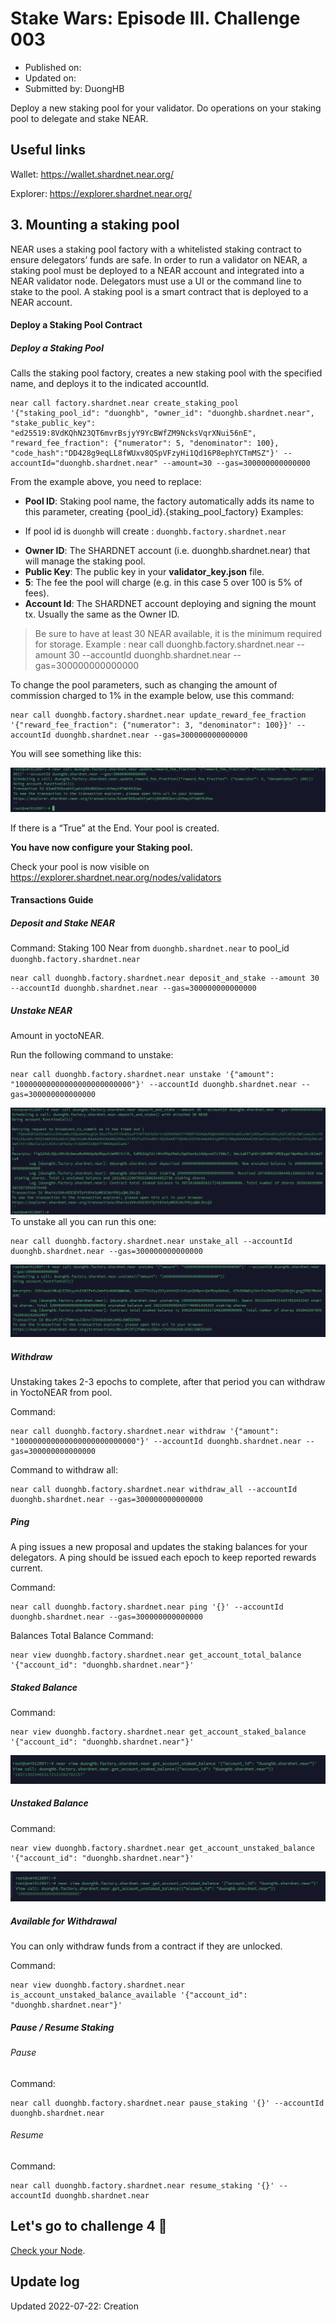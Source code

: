 # Stake Wars: Episode III. Challenge 003
* Published on: 
* Updated on: 
* Submitted by: DuongHB

Deploy a new staking pool for your validator. Do operations on your staking pool to delegate and stake NEAR.


## Useful links

Wallet: https://wallet.shardnet.near.org/

Explorer: https://explorer.shardnet.near.org/ 



## 3. Mounting a staking pool

NEAR uses a staking pool factory with a whitelisted staking contract to ensure delegators’ funds are safe. In order to run a validator on NEAR, a staking pool must be deployed to a NEAR account and integrated into a NEAR validator node. Delegators must use a UI or the command line to stake to the pool. A staking pool is a smart contract that is deployed to a NEAR account.

#### Deploy a Staking Pool Contract
##### Deploy a Staking Pool
Calls the staking pool factory, creates a new staking pool with the specified name, and deploys it to the indicated accountId.

```
near call factory.shardnet.near create_staking_pool '{"staking_pool_id": "duonghb", "owner_id": "duonghb.shardnet.near", "stake_public_key": "ed25519:8VdKQhN23QT6mvrBsjyY9YcBWfZM9NcksVqrXNui56nE", "reward_fee_fraction": {"numerator": 5, "denominator": 100}, "code_hash":"DD428g9eqLL8fWUxv8QSpVFzyHi1Qd16P8ephYCTmMSZ"}' --accountId="duonghb.shardnet.near" --amount=30 --gas=300000000000000
```

From the example above, you need to replace:

* **Pool ID**: Staking pool name, the factory automatically adds its name to this parameter, creating {pool_id}.{staking_pool_factory}
Examples:   

- If pool id is `duonghb` will create : `duonghb.factory.shardnet.near`

* **Owner ID**: The SHARDNET account (i.e. duonghb.shardnet.near) that will manage the staking pool.
* **Public Key**: The public key in your **validator_key.json** file.
* **5**: The fee the pool will charge (e.g. in this case 5 over 100 is 5% of fees).
* **Account Id**: The SHARDNET account deploying and signing the mount tx.  Usually the same as the Owner ID.

> Be sure to have at least 30 NEAR available, it is the minimum required for storage.
Example : near call duonghb.factory.shardnet.near --amount 30 --accountId duonghb.shardnet.near --gas=300000000000000


To change the pool parameters, such as changing the amount of commission charged to 1% in the example below, use this command:
```
near call duonghb.factory.shardnet.near update_reward_fee_fraction '{"reward_fee_fraction": {"numerator": 3, "denominator": 100}}' --accountId duonghb.shardnet.near --gas=300000000000000
```


You will see something like this:

![img](../images/pool.png)

If there is a “True” at the End. Your pool is created.

**You have now configure your Staking pool.**

Check your pool is now visible on https://explorer.shardnet.near.org/nodes/validators


#### Transactions Guide
##### Deposit and Stake NEAR

Command: Staking 100 Near from `duonghb.shardnet.near` to pool_id `duonghb.factory.shardnet.near`
```
near call duonghb.factory.shardnet.near deposit_and_stake --amount 30 --accountId duonghb.shardnet.near --gas=300000000000000
```
##### Unstake NEAR
Amount in yoctoNEAR.

Run the following command to unstake:
```
near call duonghb.factory.shardnet.near unstake '{"amount": "10000000000000000000000000"}' --accountId duonghb.shardnet.near --gas=300000000000000
```
![img](../images/stake.png)
To unstake all you can run this one:
```
near call duonghb.factory.shardnet.near unstake_all --accountId duonghb.shardnet.near --gas=300000000000000
```
![img](../images/un_stake.png)
##### Withdraw

Unstaking takes 2-3 epochs to complete, after that period you can withdraw in YoctoNEAR from pool.

Command:
```
near call duonghb.factory.shardnet.near withdraw '{"amount": "100000000000000000000000000"}' --accountId duonghb.shardnet.near --gas=300000000000000
```
Command to withdraw all:
```
near call duonghb.factory.shardnet.near withdraw_all --accountId duonghb.shardnet.near --gas=300000000000000
```

##### Ping
A ping issues a new proposal and updates the staking balances for your delegators. A ping should be issued each epoch to keep reported rewards current.

Command:
```
near call duonghb.factory.shardnet.near ping '{}' --accountId duonghb.shardnet.near --gas=300000000000000
```
Balances
Total Balance
Command:
```
near view duonghb.factory.shardnet.near get_account_total_balance '{"account_id": "duonghb.shardnet.near"}'
```
##### Staked Balance
Command:
```
near view duonghb.factory.shardnet.near get_account_staked_balance '{"account_id": "duonghb.shardnet.near"}'
```
![img](../images/view_staked_balance.png)
##### Unstaked Balance
Command:
```
near view duonghb.factory.shardnet.near get_account_unstaked_balance '{"account_id": "duonghb.shardnet.near"}'
```
![img](../images/view_unstaked_balance.png)
##### Available for Withdrawal
You can only withdraw funds from a contract if they are unlocked.

Command:
```
near view duonghb.factory.shardnet.near is_account_unstaked_balance_available '{"account_id": "duonghb.shardnet.near"}'
```
##### Pause / Resume Staking
###### Pause
Command:
```
near call duonghb.factory.shardnet.near pause_staking '{}' --accountId duonghb.shardnet.near
```
###### Resume
Command:
```
near call duonghb.factory.shardnet.near resume_staking '{}' --accountId duonghb.shardnet.near
```

## Let's go to challenge 4 🚀

[Check your Node](./004.md).

## Update log

Updated 2022-07-22: Creation
